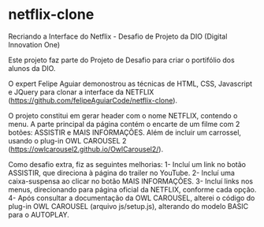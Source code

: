 # netflix-clone
Recriando a Interface do Netflix - Desafio de Projeto da DIO (Digital Innovation One)

Este projeto faz parte do Projeto de Desafio para criar o portifólio dos alunos da DIO.

O expert Felipe Aguiar demonostrou as técnicas de HTML, CSS, Javascript e JQuery para clonar a interface da NETFLIX (https://github.com/felipeAguiarCode/netflix-clone).

O projeto constitui em gerar header com o nome NETFLIX, contendo o menu. A parte principal da página contém o encarte de um filme com 2 botões: ASSISTIR e MAIS INFORMAÇÕES. Além de incluir um carrossel, usando o plug-in OWL CAROUSEL 2 (https://owlcarousel2.github.io/OwlCarousel2/).

Como desafio extra, fiz as seguintes melhorias:
1- Incluí um link no botão ASSISTIR, que direciona à página do trailer no YouTube.
2- Incluí uma caixa-suspensa ao clicar no botão MAIS INFORMAÇÕES.
3- Incluí links nos menus, direcionando para página oficial da NETFLIX, conforme cada opção.
4- Após consultar a documentação da OWL CAROUSEL, alterei o código do plug-in OWL CAROUSEL (arquivo js/setup.js), alterando do modelo BASIC para o AUTOPLAY.
